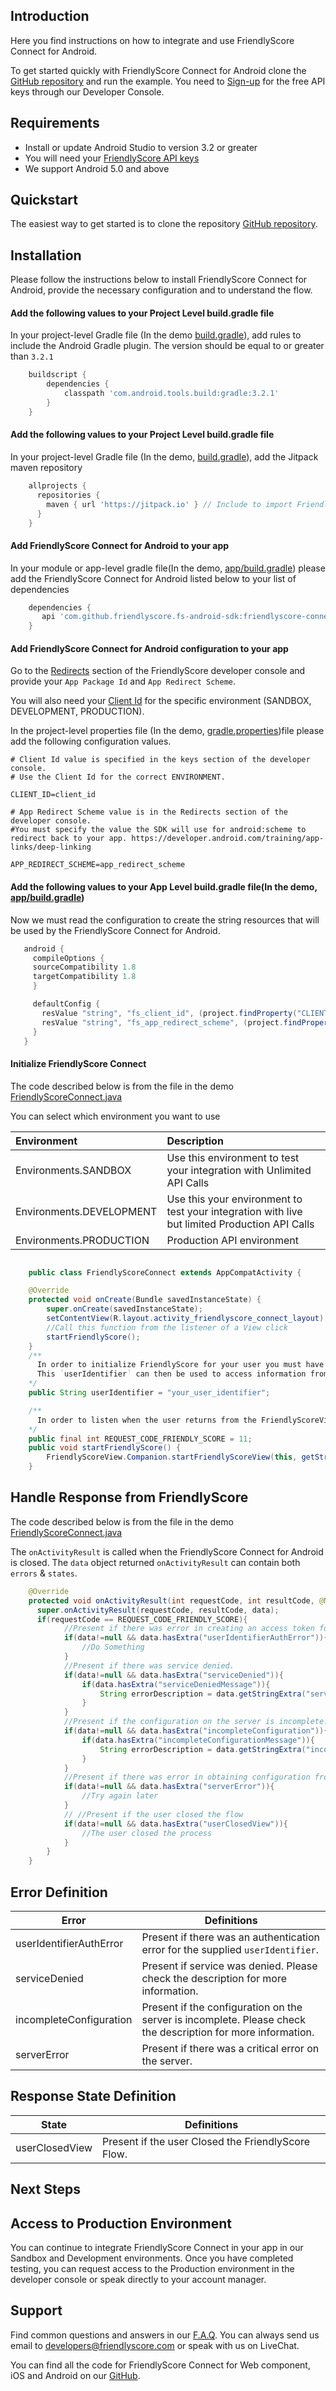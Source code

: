 
  ## Introduction

  Here you find instructions on how to integrate and use FriendlyScore Connect for Android.

To get started quickly with FriendlyScore Connect for Android clone the [GitHub repository](https://github.com/FriendlyScore/FriendlyScore-Connect-Android-Example) and run the example. You need to [Sign-up](https://friendlyscore.com/getting-started) for the free API keys through our Developer Console.

  ## Requirements

  - Install or update Android Studio to version 3.2 or greater
  - You will need your [FriendlyScore API keys](https://friendlyscore.com/company/keys)
  - We support Android 5.0 and above

  ## **Quickstart**

The easiest way to get started is to clone the repository [GitHub repository](https://github.com/FriendlyScore/FriendlyScore-Connect-Android-Example).

  ## **Installation**

Please follow the instructions below to install FriendlyScore Connect for Android, provide the necessary configuration and to understand the flow.

  #### Add the following values to your Project Level build.gradle file
  In your project-level Gradle file (In the demo [build.gradle](https://github.com/FriendlyScore/FriendlyScore-Connect-Android-Example/blob/master/build.gradle)), add rules to include the Android Gradle plugin. The version should be equal to or greater than `3.2.1`

```groovy
    buildscript {
        dependencies {
            classpath 'com.android.tools.build:gradle:3.2.1'
        }
    }
  ```
  #### Add the following values to your Project Level build.gradle file
  In your project-level Gradle file (In the demo, [build.gradle](https://github.com/FriendlyScore/FriendlyScore-Connect-Android-Example/blob/master/build.gradle)), add the Jitpack maven repository

```groovy
    allprojects {
      repositories {
        maven { url 'https://jitpack.io' } // Include to import FriendlyScore Connect dependencies
      }
	}
```
  #### **Add FriendlyScore Connect for Android to your app**
  In your module or app-level gradle file(In the demo, [app/build.gradle](https://github.com/FriendlyScore/FriendlyScore-Connect-Android-Example/blob/master/app/build.gradle)) please add the FriendlyScore Connect for Android listed below to your list of dependencies

```groovy
    dependencies {
       api 'com.github.friendlyscore.fs-android-sdk:friendlyscore-connect:1.0.0'
    }
```
   #### **Add FriendlyScore Connect for Android configuration to your app**
   Go to the [Redirects](https://friendlyscore.com/company/redirects) section of the FriendlyScore developer console and provide your `App Package Id` and `App Redirect Scheme`.

   You will also need your [Client Id](https://friendlyscore.com/company/keys) for the specific environment (SANDBOX, DEVELOPMENT, PRODUCTION).

   In the project-level properties file (In the demo, [gradle.properties](https://github.com/FriendlyScore/FriendlyScore-Connect-Android-Example/blob/master/gradle.properties))file please add the following configuration values.

    # Client Id value is specified in the keys section of the developer console.
    # Use the Client Id for the correct ENVIRONMENT.

    CLIENT_ID=client_id

    # App Redirect Scheme value is in the Redirects section of the developer console.
    #You must specify the value the SDK will use for android:scheme to redirect back to your app. https://developer.android.com/training/app-links/deep-linking

    APP_REDIRECT_SCHEME=app_redirect_scheme

  #### **Add the following values to your App Level build.gradle file(In the demo, [app/build.gradle](https://github.com/FriendlyScore/FriendlyScore-Connect-Android-Example/blob/master/app/build.gradle))**
  Now we must read the configuration to create the string resources that will be used by the FriendlyScore Connect for Android.

 ```groovy
    android {
      compileOptions {
      sourceCompatibility 1.8
      targetCompatibility 1.8
      }

      defaultConfig {
        resValue "string", "fs_client_id", (project.findProperty("CLIENT_ID") ?: "NO_CLIENT_ID")
        resValue "string", "fs_app_redirect_scheme", (project.findProperty("APP_REDIRECT_SCHEME") ?: "NO_APP_REDIRECT_SCHEME_PROVIDED")
      }
    }

```
  #### **Initialize FriendlyScore Connect**
  The code described below is from the file in the demo [FriendlyScoreConnect.java](https://github.com/FriendlyScore/FriendlyScore-Connect-Android-Example/blob/master/app/src/main/java/com/demo/friendlyscore/connect/FriendlyScoreConnect.java)


  You can select which environment you want to use

  | Environment  |   Description   |
| :----       | :--             |
| Environments.SANDBOX     | Use this environment to test your integration with Unlimited API Calls |
| Environments.DEVELOPMENT | Use this your environment to test your integration with live but limited Production API Calls |
| Environments.PRODUCTION  | Production API environment |

```java

    public class FriendlyScoreConnect extends AppCompatActivity {

    @Override
    protected void onCreate(Bundle savedInstanceState) {
        super.onCreate(savedInstanceState);
        setContentView(R.layout.activity_friendlyscore_connect_layout);
        //Call this function from the listener of a View click
        startFriendlyScore();
    }
    /**
      In order to initialize FriendlyScore for your user you must have the `userIdentifier` for that user. The `userIdentifier` uniquely identifies the user in your systems.
      This `userIdentifier` can then be used to access information from the FriendlyScore [api](https://friendlyscore.com/developers/api).
    */
    public String userIdentifier = "your_user_identifier";

    /**
      In order to listen when the user returns from the FriendlyScoreView in your `onActivityResult`, you must provide the `requestcode` that you will be using
    */
    public final int REQUEST_CODE_FRIENDLY_SCORE = 11;
    public void startFriendlyScore() {
        FriendlyScoreView.Companion.startFriendlyScoreView(this, getString(R.string.fs_client_id), userIdentifier, REQUEST_CODE_FRIENDLY_SCORE, Environments.SANDBOX);
    }
```
## **Handle Response from FriendlyScore**
The code described below is from the file in the demo [FriendlyScoreConnect.java](https://github.com/FriendlyScore/FriendlyScore-Connect-Android-Example/blob/master/app/src/main/java/com/demo/friendlyscore/connect/FriendlyScoreConnect.java)

  The `onActivityResult` is called when the FriendlyScore Connect for Android is closed. The `data` object returned `onActivityResult` can contain both `errors` & `states`.


```java
    @Override
    protected void onActivityResult(int requestCode, int resultCode, @Nullable Intent data) {
      super.onActivityResult(requestCode, resultCode, data);
      if(requestCode == REQUEST_CODE_FRIENDLY_SCORE){
            //Present if there was error in creating an access token for the supplied userIdentifier.
            if(data!=null && data.hasExtra("userIdentifierAuthError")){
                //Do Something
            }
            //Present if there was service denied.
            if(data!=null && data.hasExtra("serviceDenied")){
                if(data.hasExtra("serviceDeniedMessage")){
                    String errorDescription = data.getStringExtra("serviceDeniedMessage");
                }
            }
            //Present if the configuration on the server is incomplete.
            if(data!=null && data.hasExtra("incompleteConfiguration")){
                if(data.hasExtra("incompleteConfigurationMessage")){
                    String errorDescription = data.getStringExtra("incompleteConfigurationMessage");
                }
            }
            //Present if there was error in obtaining configuration from server
            if(data!=null && data.hasExtra("serverError")){
                //Try again later
            }
            // //Present if the user closed the flow
            if(data!=null && data.hasExtra("userClosedView")){
                //The user closed the process
            }
        }
    }
```
## Error Definition
| Error                     | Definitions  |
| -------------             | -------------|
| userIdentifierAuthError   | Present if there was an authentication error for the supplied `userIdentifier`.
| serviceDenied             | Present if service was denied. Please check the description for more information.
| incompleteConfiguration   | Present if the configuration on the server is incomplete. Please check the description for more information.
| serverError               | Present if there was a critical error on the server.

## Response State Definition
| State                    | Definitions  |
| -------------             | -------------|
| userClosedView            | Present if the user Closed the FriendlyScore Flow.

## Next Steps

## Access to Production Environment

You can continue to integrate FriendlyScore Connect in your app in our Sandbox and Development environments. Once you have completed testing, you can request access to the Production environment in the developer console or speak directly to your account manager.

## Support

Find common questions and answers in our [F.A.Q](https://friendlyscore.com/developers/faq). You can always send us email to [developers@friendlyscore.com](mailto:developers@friendlyscore.com) or speak with us on LiveChat.

You can find all the code for FriendlyScore Connect for Web component, iOS and Android on our [GitHub](https://github.com/FriendlyScore).
